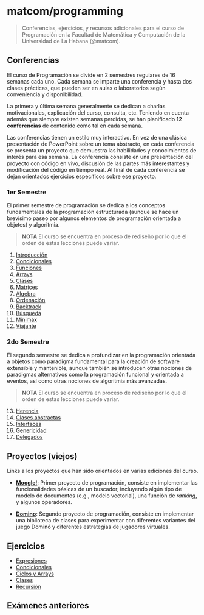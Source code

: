 # matcom/programming

> Conferencias, ejercicios, y recursos adicionales para el curso de Programación en la Facultad de Matemática y Computación de la Universidad de La Habana (@matcom).

## Conferencias

El curso de Programación se divide en 2 semestres regulares de 16 semanas cada uno. Cada semana se imparte una conferencia y hasta dos clases prácticas, que pueden ser en aulas o laboratorios según conveniencia y disponibilidad.

La primera y última semana generalmente se dedican a charlas motivacionales, explicación del curso, consulta, etc. Teniendo en cuenta además que siempre existen semanas perdidas, se han planificado **12 conferencias** de contenido como tal en cada semana.

Las conferencias tienen un estilo muy interactivo. En vez de una clásica presentación de PowerPoint sobre un tema abstracto, en cada conferencia se presenta un proyecto que demuestra las habilidades y conocimientos de interés para esa semana. La conferencia consiste en una presentación del proyecto con código en vivo, discusión de las partes más interestantes y modificación del código en tiempo real. Al final de cada conferencia se dejan orientados ejercicios específicos sobre ese proyecto.

### 1er Semestre

El primer semestre de programación se dedica a los conceptos fundamentales de la programación estructurada (aunque se hace un brevísimo paseo por algunos elementos de programación orientada a objetos) y algoritmia.

> **NOTA** El curso se encuentra en proceso de rediseño por lo que el orden de estas lecciones puede variar.

1. [Introducción](./conferences/01-intro)
2. [Condicionales](./conferences/02-conditionals)
3. [Funciones](./conferences/03-functions)
4. [Arrays](./conferences/04-arrays)
5. [Clases](./conferences/05-classes)
6. [Matrices](./conferences/06-matrices)
7. [Algebra](./conferences/07-algebra)
8. [Ordenación](./conferences/08-sorting)
9. [Backtrack](./conferences/09-backtrack)
10. [Búsqueda](./conferences/10-search)
11. [Minimax](./conferences/11-minimax)
12. [Viajante](./conferences/12-tsp)

### 2do Semestre

El segundo semestre se dedica a profundizar en la programación orientada a objetos como paradigma fundamental para la creación de software extensible y mantenible, aunque también se introducen otras nociones de paradigmas alternativos como la programación funcional y orientada a eventos, así como otras nociones de algoritmia más avanzadas.

> **NOTA** El curso se encuentra en proceso de rediseño por lo que el orden de estas lecciones puede variar.

13. [Herencia](./conferences/13-inheritance)
14. [Clases abstractas](./conferences/14-evaluator)
15. [Interfaces](./conferences/15-interfaces)
16. [Genericidad](./conferences/16-generics)
17. [Delegados](./conferences/17-delegates)

## Proyectos (viejos)

Links a los proyectos que han sido orientados en varias ediciones del curso.

- [**Moogle!**](https://github.com/matcom/moogle): Primer proyecto de programación, consiste en implementar las funcionalidades básicas de un buscador, incluyendo algún tipo de modelo de documentos (e.g., modelo vectorial), una función de *ranking*, y algunos operadores.

- [**Domino**](https://github.com/matcom/domino): Segundo proyecto de programación, consiste en implementar una biblioteca de clases para experimentar con diferentes variantes del juego Dominó y diferentes estrategias de jugadores virtuales.

## Ejercicios

- [Expresiones](./exercises/01_types_expressions.md)
- [Condicionales](./exercises/02_conditionals_cycles.md)
- [Ciclos y Arrays](./exercises/03_cycles_arrays.md)
- [Clases](./exercises/04_clases.md)
- [Recursión](./exercises/05_recursion.md)

## Exámenes anteriores
